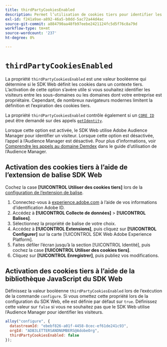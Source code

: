 ```yaml
---
title: thirdPartyCookiesEnabled
description: Permet l’utilisation de cookies tiers pour identifier les visiteurs.
exl-id: f241a9ae-a892-46a5-b0dd-5ac72a44d4ac
source-git-commit: a884790aa48fb97eebe2421124fc5d5f76c8a79d
workflow-type: tm+mt
source-wordcount: '237'
ht-degree: 0%

---
```



# `thirdPartyCookiesEnabled`

La propriété `thirdPartyCookiesEnabled` est une valeur booléenne qui détermine si le SDK Web définit les cookies dans un contexte tiers. L’activation de cette option s’avère utile si vous souhaitez identifier les visiteurs entre les sous-domaines ou les domaines dont votre entreprise est propriétaire. Cependant, de nombreux navigateurs modernes limitent la définition et l’expiration des cookies tiers.

La propriété `thirdPartyCookiesEnabled` contrôle également si un [`CORE ID`](../../identity/overview.md#tracking-coreid-web-sdk) peut être demandé sur des appels [`getIdentity`](../getidentity.md).

Lorsque cette option est activée, le SDK Web utilise Adobe Audience Manager pour identifier un visiteur. Lorsque cette option est désactivée, l’appel à l’Audience Manager est désactivé. Pour plus d’informations, voir [Comprendre les appels au domaine Demdex](https://experienceleague.adobe.com/docs/audience-manager/user-guide/reference/demdex-calls.html?lang=fr) dans le guide d’utilisation de l’Audience Manager.

## Activation des cookies tiers à l’aide de l’extension de balise SDK Web

Cochez la case **[!UICONTROL Utiliser des cookies tiers]** lors de la [ configuration de l’extension de balise](/help/tags/extensions/client/web-sdk/web-sdk-extension-configuration.md).

1. Connectez-vous à [experience.adobe.com](https://experience.adobe.com?lang=fr) à l’aide de vos informations d’identification Adobe ID.
1. Accédez à **[!UICONTROL Collecte de données]** > **[!UICONTROL Balises]**.
1. Sélectionnez la propriété de balise de votre choix.
1. Accédez à **[!UICONTROL Extensions]**, puis cliquez sur **[!UICONTROL Configurer]** sur la carte [!UICONTROL SDK Web Adobe Experience Platform].
1. Faites défiler l’écran jusqu’à la section [!UICONTROL Identité], puis cochez la case **[!UICONTROL Utiliser des cookies tiers]**.
1. Cliquez sur **[!UICONTROL Enregistrer]**, puis publiez vos modifications.

## Activation des cookies tiers à l’aide de la bibliothèque JavaScript du SDK Web

Définissez la valeur booléenne `thirdPartyCookiesEnabled` lors de l’exécution de la commande `configure`. Si vous omettez cette propriété lors de la configuration du SDK Web, elle est définie par défaut sur `true`. Définissez cette valeur sur `false` si vous ne souhaitez pas que le SDK Web utilise l’Audience Manager pour identifier les visiteurs.

```js
alloy("configure", {
  datastreamId: "ebebf826-a01f-4458-8cec-ef61de241c93",
  orgId: "ADB3LETTERSANDNUMBERS@AdobeOrg",
  thirdPartyCookiesEnabled: false
});
```
